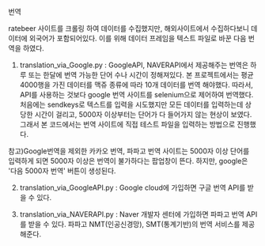 번역

ratebeer 사이트를 크롤링 하여 데이터를 수집했지만, 해외사이트에서 수집하다보니 데이터에 외국어가 포함되어있다.
이를 위해 데이터 프레임을 텍스트 파일로 바꾼 다음 번역을 하였다. 

1. translation_via_Google.py : GoogleAPI, NAVERAPI에서 제공해주는 번역은 하루 또는 한달에 번역 가능한 단어 수나 시간이 정해져있다. 
본 프로젝트에서는 평균 4000행을 가진 데이터를 맥쥬 종류에 따라 10개 데이터를 번역 해야했다. 
따라서, API를 사용하는 것보다 google 번역 사이트를 selenium으로 제어하여 번역했다.
처음에는 sendkeys로 텍스트를 입력을 시도했지만 모든 데이터를 입력하는데 상당한 시간이 걸리고, 5000자 이상부터는 단어가 다 들어가지 않는 현상이 보였다. 
그래서 본 코드에서는 번역 사이트에 직접 테스트 파일을 입력하는 방법으로 진행했다.

참고)Google번역을 제외한 카카오 번역, 파파고 번역 사이트는 5000자 이상 단어를 입력하게 되면 5000자 이상은 번역이 불가하다는 팝업창이 뜬다.
하지만, google은 '다음 5000자 번역' 버튼이 생성된다. 

2. translation_via_GoogleAPI.py : Google cloud에 가입하면 구글 번역 API를 받을 수 있다. 


3. translation_via_NAVERAPI.py : Naver 개발자 센터에 가입하면 파파고 번역 API를 받을 수 있다.
파파고 NMT(인공신경망), SMT(통계기반)의 번역 서비스를 제공해준다.
